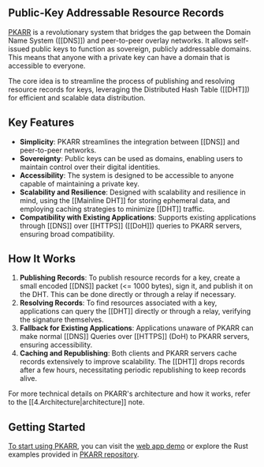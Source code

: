## Public-Key Addressable Resource Records

[PKARR](https://pkarr.org) is a revolutionary system that bridges the gap between the Domain Name System ([[DNS]]) and peer-to-peer overlay networks. It allows self-issued public keys to function as sovereign, publicly addressable domains. This means that anyone with a private key can have a domain that is accessible to everyone.

The core idea is to streamline the process of publishing and resolving resource records for keys, leveraging the Distributed Hash Table ([[DHT]]) for efficient and scalable data distribution.

## Key Features

- **Simplicity**: PKARR streamlines the integration between [[DNS]] and peer-to-peer networks.
- **Sovereignty**: Public keys can be used as domains, enabling users to maintain control over their digital identities.
- **Accessibility**: The system is designed to be accessible to anyone capable of maintaining a private key.
- **Scalability and Resilience**: Designed with scalability and resilience in mind, using the [[Mainline DHT]] for storing ephemeral data, and employing caching strategies to minimize [[DHT]] traffic.
- **Compatibility with Existing Applications**: Supports existing applications through [[DNS]] over [[HTTPS]] ([[DoH]]) queries to PKARR servers, ensuring broad compatibility.

## How It Works

1. **Publishing Records**: To publish resource records for a key, create a small encoded [[DNS]] packet (<= 1000 bytes), sign it, and publish it on the DHT. This can be done directly or through a relay if necessary.
2. **Resolving Records**: To find resources associated with a key, applications can query the [[DHT]] directly or through a relay, verifying the signature themselves.
3. **Fallback for Existing Applications**: Applications unaware of PKARR can make normal [[DNS]] Queries over [[HTTPS]] (DoH) to PKARR servers, ensuring accessibility.
4. **Caching and Republishing**: Both clients and PKARR servers cache records extensively to improve scalability. The [[DHT]] drops records after a few hours, necessitating periodic republishing to keep records alive.

For more technical details on PKARR's architecture and how it works, refer to the [[4.Architecture|architecture]] note.

## Getting Started

[To start using PKARR](2.Getting%20Started%20with%20PKARR.md), you can visit the [web app demo](https://app.pkarr.org) or explore the Rust examples provided in [PKARR repository](https://github.com/Nuhvi/pkarr/).
